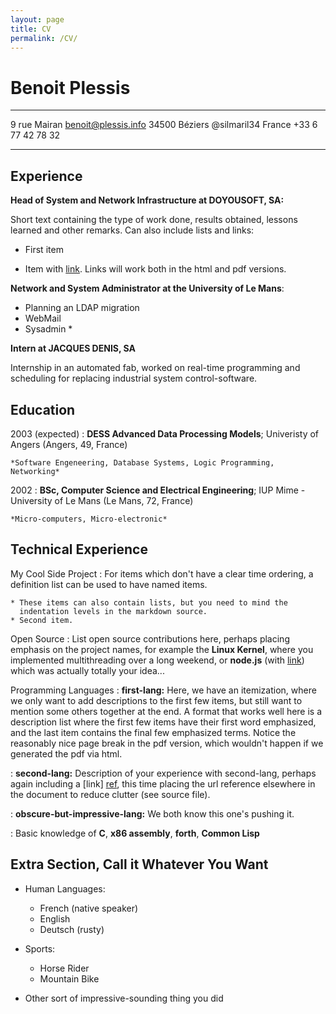```yaml
---
layout: page
title: CV
permalink: /CV/
---
```


Benoit Plessis
==============

-------------------     ----------------------------
9 rue Mairan                     benoit@plessis.info
34500 Béziers                            @silmaril34
France                             +33 6 77 42 78 32
-------------------     ----------------------------

Experience
----------

**Head of System and Network Infrastructure at DOYOUSOFT, SA:**

Short text containing the type of work done, results obtained,
lessons learned and other remarks. Can also include lists and
links:

* First item

* Item with [link](http://www.example.com). Links will work both in
  the html and pdf versions.

**Network and System Administrator at the University of Le Mans**:

* Planning an LDAP migration
* WebMail
* Sysadmin
  *

**Intern at JACQUES DENIS, SA**

Internship in an automated fab, worked on real-time programming and scheduling for replacing industrial system control-software.

Education
---------

2003 (expected)
:   **DESS Advanced Data Processing Models**; Univeristy of Angers (Angers, 49, France)

    *Software Engeneering, Database Systems, Logic Programming, Networking*

2002
:   **BSc, Computer Science and Electrical Engineering**; IUP Mime - University of
    Le Mans (Le Mans, 72, France)

    *Micro-computers, Micro-electronic*

Technical Experience
--------------------

My Cool Side Project
:   For items which don't have a clear time ordering, a definition
    list can be used to have named items.

    * These items can also contain lists, but you need to mind the
      indentation levels in the markdown source.
    * Second item.

Open Source
:   List open source contributions here, perhaps placing emphasis on
    the project names, for example the **Linux Kernel**, where you
    implemented multithreading over a long weekend, or **node.js**
    (with [link](http://nodejs.org)) which was actually totally
    your idea...

Programming Languages
:   **first-lang:** Here, we have an itemization, where we only want
    to add descriptions to the first few items, but still want to
    mention some others together at the end. A format that works well
    here is a description list where the first few items have their
    first word emphasized, and the last item contains the final few
    emphasized terms. Notice the reasonably nice page break in the pdf
    version, which wouldn't happen if we generated the pdf via html.

:   **second-lang:** Description of your experience with second-lang,
    perhaps again including a [link] [ref], this time placing the url
    reference elsewhere in the document to reduce clutter (see source
    file).

:   **obscure-but-impressive-lang:** We both know this one's pushing
    it.

:   Basic knowledge of **C**, **x86 assembly**, **forth**, **Common Lisp**

[ref]: https://github.com/githubuser/superlongprojectname

Extra Section, Call it Whatever You Want
----------------------------------------

* Human Languages:

     * French (native speaker)
     * English
     * Deutsch (rusty)

* Sports:
     * Horse Rider
     * Mountain Bike

* Other sort of impressive-sounding thing you did
